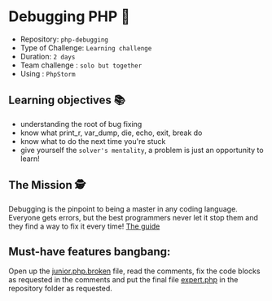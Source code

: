 # Debugging PHP :robot:

- Repository: `php-debugging`
- Type of Challenge: `Learning challenge`
- Duration: `2 days`
- Team challenge : `solo but together`
- Using : `PhpStorm`

## Learning objectives :books:
- understanding the root of bug fixing
- know what print_r, var_dump, die, echo, exit, break do
- know what to do the next time you're stuck
- give yourself the `solver's mentality`, a problem is just an opportunity to learn!

## The Mission :detective:
Debugging is the pinpoint to being a master in any coding language.  
Everyone gets errors, but the best programmers never let it stop them and they find a way to fix it every time!
[The guide](https://rollbar.com/guides/how-to-debug-php/)

## Must-have features bangbang:
Open up the [junior.php.broken](resources/junior.php.broken) file, read the comments, fix the code blocks as requested in the comments
and put the final file [expert.php](resources/expert.php) in the repository folder as requested.
